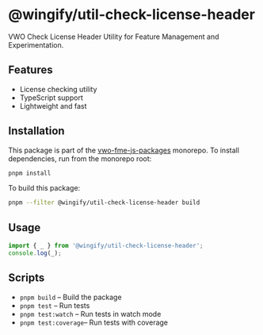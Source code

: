 # @wingify/util-check-license-header

VWO Check License Header Utility for Feature Management and Experimentation.

## Features

- License checking utility
- TypeScript support
- Lightweight and fast

## Installation

This package is part of the [vwo-fme-js-packages](../../README.md) monorepo. To install dependencies, run from the monorepo root:

```bash
pnpm install
```

To build this package:

```bash
pnpm --filter @wingify/util-check-license-header build
```

## Usage

```js
import { _ } from '@wingify/util-check-license-header';
console.log(_);
```

## Scripts

- `pnpm build` – Build the package
- `pnpm test` – Run tests
- `pnpm test:watch` – Run tests in watch mode
- `pnpm test:coverage`– Run tests with coverage
